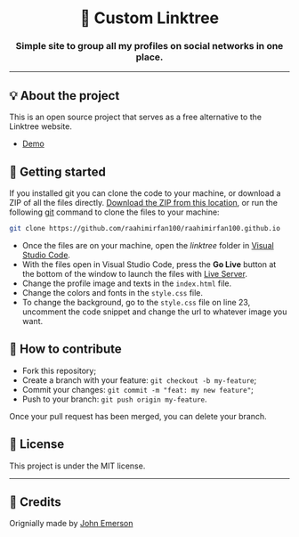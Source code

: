 <h1 align="center">🌲 Custom Linktree</h1>
<h3 align="center">Simple site to group all my profiles on social networks in one place.</h3>

---

## 💡 About the project

This is an open source project that serves as a free alternative to the Linktree website.

- [Demo](https://raahimirfan100.github.io)

## 🚀 Getting started

If you installed git you can clone the code to your machine, or download a ZIP of all the files directly.
[Download the ZIP from this location](https://github.com/raahimirfan100/raahimirfan100.github.io/archive/master.zip), or run the following [git](https://git-scm.com/downloads) command to clone the files to your machine:

```bash
git clone https://github.com/raahimirfan100/raahimirfan100.github.io
```

- Once the files are on your machine, open the _linktree_ folder in [Visual Studio Code](https://code.visualstudio.com/).
- With the files open in Visual Studio Code, press the **Go Live** button at the bottom of the window to launch the files with [Live Server](https://marketplace.visualstudio.com/items?itemName=ritwickdey.LiveServer).
- Change the profile image and texts in the `index.html` file.
- Change the colors and fonts in the `style.css` file.
- To change the background, go to the `style.css` file on line 23, uncomment the code snippet and change the url to whatever image you want.

## 🤔 How to contribute

- Fork this repository;
- Create a branch with your feature: `git checkout -b my-feature`;
- Commit your changes: `git commit -m "feat: my new feature"`;
- Push to your branch: `git push origin my-feature`.

Once your pull request has been merged, you can delete your branch.

## 📝 License

This project is under the MIT license.

---

## 🙏 Credits

Orignially made by [John Emerson](https://johnggli.github.io/linktree)
